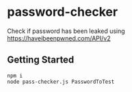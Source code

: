 # password-checker
Check if password has been leaked using https://haveibeenpwned.com/API/v2

## Getting Started


```
npm i
node pass-checker.js PasswordToTest
```
